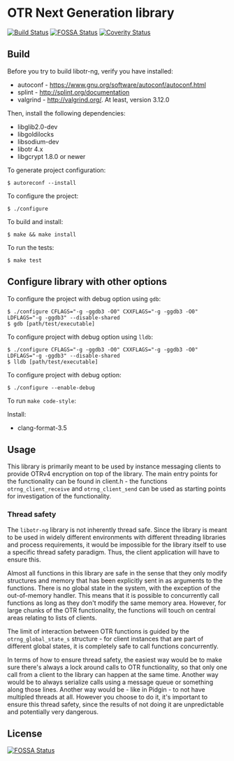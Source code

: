 # OTR Next Generation library

[![Build Status](https://travis-ci.org/otrv4/libotr-ng.svg?branch=master)](https://travis-ci.org/otrv4/libotr-ng)
[![FOSSA Status](https://app.fossa.io/api/projects/git%2Bgithub.com%2Fotrv4%2Flibotr-ng.svg?type=shield)](https://app.fossa.io/projects/git%2Bgithub.com%2Fotrv4%2Flibotr-ng?ref=badge_shield)
[![Coverity Status](https://scan.coverity.com/projects/16830/badge.svg)](https://scan.coverity.com/projects/libotr-ng)


## Build

Before you try to build libotr-ng, verify you have installed:
* autoconf - https://www.gnu.org/software/autoconf/autoconf.html
* splint - http://splint.org/documentation
* valgrind - http://valgrind.org/. At least, version 3.12.0

Then, install the following dependencies:
* libglib2.0-dev
* libgoldilocks
* libsodium-dev
* libotr 4.x
* libgcrypt 1.8.0 or newer

To generate project configuration:

```
$ autoreconf --install
```

To configure the project:

```
$ ./configure
```

To build and install:

```
$ make && make install
```

To run the tests:

```
$ make test
```

## Configure library with other options

To configure the project with debug option using `gdb`:
```
$ ./configure CFLAGS="-g -ggdb3 -O0" CXXFLAGS="-g -ggdb3 -O0" LDFLAGS="-g -ggdb3" --disable-shared
$ gdb [path/test/executable]
```

To configure project with debug option using `lldb`:
```
$ ./configure CFLAGS="-g -ggdb3 -O0" CXXFLAGS="-g -ggdb3 -O0" LDFLAGS="-g -ggdb3" --disable-shared
$ lldb [path/test/executable]
```

To configure project with debug option:
```
$ ./configure --enable-debug
```

To run `make code-style`:


Install:
* clang-format-3.5


## Usage

This library is primarily meant to be used by instance messaging clients to provide OTRv4 encryption on top of the library. The main entry points for the functionality can be found in client.h - the functions `otrng_client_receive` and `otrng_client_send` can be used as starting points for investigation of the functionality.


### Thread safety

The `libotr-ng` library is not inherently thread safe. Since the library is meant to be used in widely different environments with different threading libraries and process requirements, it would be impossible for the library itself to use a specific thread safety paradigm. Thus, the client application will have to ensure this.

Almost all functions in this library are safe in the sense that they only modify structures and memory that has been explicitly sent in as arguments to the functions. There is no global state in the system, with the exception of the out-of-memory handler. This means that it is possible to concurrently call functions as long as they don't modify the same memory area. However, for large chunks of the OTR functionality, the functions will touch on central areas relating to lists of clients.

The limit of interaction between OTR functions is guided by the `otrng_global_state_s` structure - for client instances that are part of different global states, it is completely safe to call functions concurrently.

In terms of how to ensure thread safety, the easiest way would be to make sure there's always a lock around calls to OTR functionality, so that only one call from a client to the library can happen at the same time. Another way would be to always serialize calls using a message queue or something along those lines. Another way would be - like in Pidgin - to not have multipled threads at all. However you choose to do it, it's important to ensure this thread safety, since the results of not doing it are unpredictable and potentially very dangerous.


## License

[![FOSSA Status](https://app.fossa.io/api/projects/git%2Bgithub.com%2Fotrv4%2Flibotr-ng.svg?type=large)](https://app.fossa.io/projects/git%2Bgithub.com%2Fotrv4%2Flibotr-ng?ref=badge_large)
